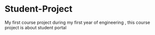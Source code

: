 # Student-Project
My first course project during my first year of engineering  , this course project is about student portal
